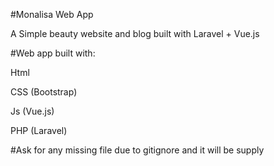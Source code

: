 #Monalisa Web App

<p>  A Simple beauty website and blog built with Laravel + Vue.js </p>

#Web app built with:
<p>Html</p>		
<p>CSS (Bootstrap)</p>	
<p>Js (Vue.js)</p>	
<p>PHP (Laravel)</p>


#Ask for any missing file due to gitignore and it will be supply	
